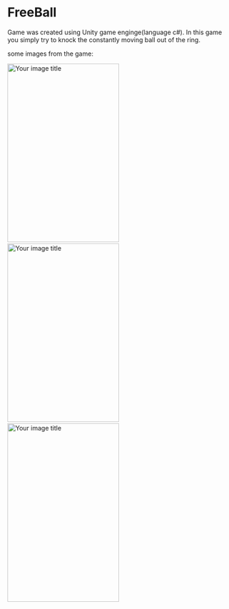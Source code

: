 # FreeBall
Game was created using Unity game enginge(language c#). In this game you simply try to  knock the constantly moving ball out of the ring.

some images from the game:



<img src="https://user-images.githubusercontent.com/34911523/49239897-590c3000-f41d-11e8-8061-1bb3b5bbabf6.jpg" alt="Your image title" width="250" height= "400"/>&nbsp;&nbsp;&nbsp;&nbsp;&nbsp;&nbsp;<img src="https://user-images.githubusercontent.com/34911523/49239923-688b7900-f41d-11e8-8d5e-a3de99e95a6b.jpg" alt="Your image title" width="250" height= "400"/>&nbsp;&nbsp;&nbsp;&nbsp;&nbsp;&nbsp;<img src="https://user-images.githubusercontent.com/34911523/49239929-6f19f080-f41d-11e8-8143-41260c8f9237.jpg" alt="Your image title" width="250" height= "400"/>




